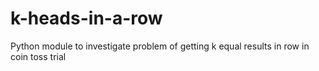 k-heads-in-a-row
================

Python module to investigate problem of getting k equal results in row in coin toss trial